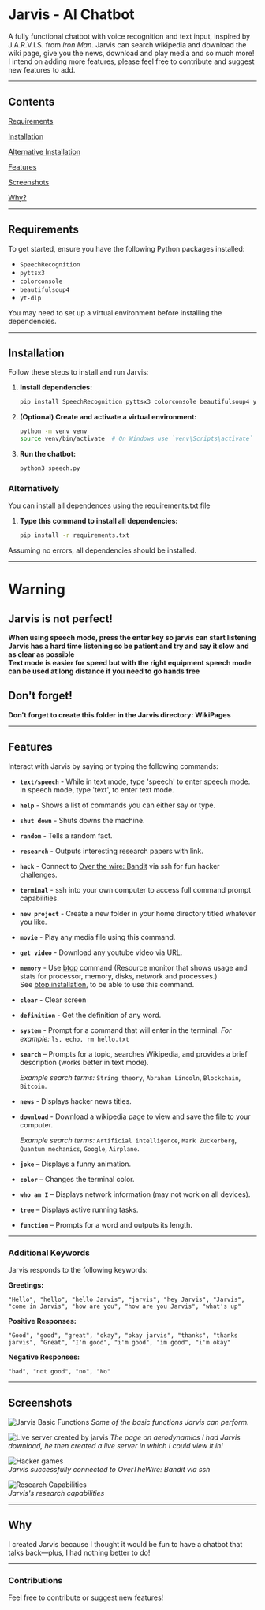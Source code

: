 # Jarvis - AI Chatbot

A fully functional chatbot with voice recognition and text input, inspired by J.A.R.V.I.S. from *Iron Man*.
Jarvis can search wikipedia and download the wiki page, give you the news, download and play media and so much more!
I intend on adding more features, please feel free to contribute and suggest new features to add.

---

## Contents
   [Requirements](#Requirements)
   
   [Installation](#Installation)
   
   [Alternative Installation](#Alternatively)

   [Features](#Features)
   
   [Screenshots](#Screenshots)

   [Why?](#Why)
   
---

## Requirements
To get started, ensure you have the following Python packages installed:

- `SpeechRecognition`
- `pyttsx3`
- `colorconsole`
- `beautifulsoup4`
- `yt-dlp`

You may need to set up a virtual environment before installing the dependencies.

---

## Installation
Follow these steps to install and run Jarvis:

1. **Install dependencies:**
   ```bash
   pip install SpeechRecognition pyttsx3 colorconsole beautifulsoup4 yt-dlp
   ```
2. **(Optional) Create and activate a virtual environment:**
   ```bash
   python -m venv venv
   source venv/bin/activate  # On Windows use `venv\Scripts\activate`
   ```
3. **Run the chatbot:**
   ```bash
   python3 speech.py
   ```

### Alternatively
You can install all dependences using the requirements.txt file

1. **Type this command to install all dependencies:**
   ```bash
   pip install -r requirements.txt
   ```
Assuming no errors, all dependencies should be installed.

---

# Warning

   ## Jarvis is not perfect!
   
   **When using speech mode, press the enter key so jarvis can start listening** \
   **Jarvis has a hard time listening so be patient and try and say it slow and as clear as possible** \
   **Text mode is easier for speed but with the right equipment speech mode can be used at long distance if you need to go hands free**

   ## Don't forget!

   **Don't forget to create this folder in the Jarvis directory: WikiPages**
   

---

## Features
Interact with Jarvis by saying or typing the following commands:

- **`text/speech`** - While in text mode, type 'speech' to enter speech mode. In speech mode, type 'text', to enter text mode.
- **`help`** - Shows a list of commands you can either say or type.
- **`shut down`** - Shuts downs the machine.
- **`random`** - Tells a random fact.
- **`research`** - Outputs interesting research papers with link.
- **`hack`** - Connect to [Over the wire: Bandit](https://overthewire.org/wargames/bandit/) via ssh for fun hacker challenges.
- **`terminal`** - ssh into your own computer to access full command prompt capabilities.
- **`new project`** - Create a new folder in your home directory titled whatever you like.
- **`movie`** - Play any media file using this command.
- **`get video`**  - Download any youtube video via URL.
- **`memory`** - Use [btop](https://github.com/aristocratos/btop) command (Resource monitor that shows usage and stats for processor, memory, disks, network and processes.)\
     See [btop installation](https://github.com/aristocratos/btop?tab=readme-ov-file#installation), to be able to use this command.
- **`clear`** - Clear screen
- **`definition`** - Get the definition of any word.
- **`system`** - Prompt for a command that will enter in the terminal.
     *For example:* `ls, echo, rm hello.txt`
- **`search`** – Prompts for a topic, searches Wikipedia, and provides a brief description (works better in text mode).

   *Example search terms:* `String theory`, `Abraham Lincoln`, `Blockchain`, `Bitcoin`.
  
- **`news`** - Displays hacker news titles.
- **`download`** - Download a wikipedia page to view and save the file to your computer.
  
  *Example search terms:* `Artificial intelligence`, `Mark Zuckerberg`, `Quantum mechanics`, `Google`, `Airplane`.

- **`joke`** – Displays a funny animation.
- **`color`** – Changes the terminal color.
- **`who am I`** – Displays network information (may not work on all devices).
- **`tree`** – Displays active running tasks.
- **`function`** – Prompts for a word and outputs its length.



---

### Additional Keywords
Jarvis responds to the following keywords:

**Greetings:**
```
"Hello", "hello", "hello Jarvis", "jarvis", "hey Jarvis", "Jarvis", "come in Jarvis", "how are you", "how are you Jarvis", "what's up"
```

**Positive Responses:**
```
"Good", "good", "great", "okay", "okay jarvis", "thanks", "thanks jarvis", "Great", "I'm good", "i'm good", "im good", "i'm okay"
```

**Negative Responses:**
```
"bad", "not good", "no", "No"
```

---

## Screenshots

![Jarvis Basic Functions](screenshot1.png "Jarvis functions")
*Some of the basic functions Jarvis can perform.*

![Live server created by jarvis](screenshot2.png "Wikipedia page Jarvis downloaded")
*The page on aerodynamics I had Jarvis download, he then created a live server in which I could view it in!*

![Hacker games](screenshot3.png "Succesfull connection to bandit hacker games") \
*Jarvis successfully connected to OverTheWire: Bandit via ssh*

![Research Capabilities](screenshot4.png "Jarvis's research capabilities") \
*Jarvis's research capabilities*


---

## Why 
I created Jarvis because I thought it would be fun to have a chatbot that talks back—plus, I had nothing better to do!

---

### Contributions
Feel free to contribute or suggest new features!

